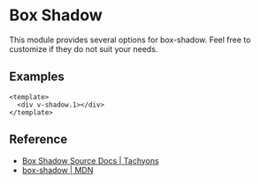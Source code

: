 <script setup>
import BoxShadow from '../components/BoxShadow.vue';
</script>

# Box Shadow

This module provides several options for box-shadow.
Feel free to customize if they do not suit your needs.

## Examples

```vue
<template>
  <div v-shadow.1></div>
</template>
```

<BoxShadow />

## Reference

* [Box Shadow Source Docs | Tachyons](https://tachyons.io/docs/themes/box-shadow/)
* [box-shadow | MDN](https://developer.mozilla.org/en-US/docs/Web/CSS/box-shadow)
